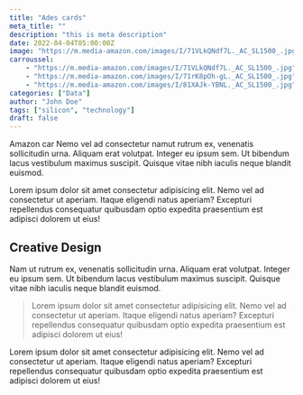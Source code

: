 ```yaml
---
title: "Ades cards"
meta_title: ""
description: "this is meta description"
date: 2022-04-04T05:00:00Z
image: "https://m.media-amazon.com/images/I/71VLkQNdf7L._AC_SL1500_.jpg"
carroussel:
    - "https://m.media-amazon.com/images/I/71VLkQNdf7L._AC_SL1500_.jpg"
    - "https://m.media-amazon.com/images/I/71rK8pOh-gL._AC_SL1500_.jpg"
    - "https://m.media-amazon.com/images/I/81XAJk-YBNL._AC_SL1500_.jpg"
categories: ["Data"]
author: "John Doe"
tags: ["silicon", "technology"]
draft: false
---
```


Amazon car Nemo vel ad consectetur namut rutrum ex, venenatis sollicitudin urna. Aliquam erat volutpat. Integer eu ipsum sem. Ut bibendum lacus vestibulum maximus suscipit. Quisque vitae nibh iaculis neque blandit euismod.

Lorem ipsum dolor sit amet consectetur adipisicing elit. Nemo vel ad consectetur ut aperiam. Itaque eligendi natus aperiam? Excepturi repellendus consequatur quibusdam optio expedita praesentium est adipisci dolorem ut eius!

## Creative Design

Nam ut rutrum ex, venenatis sollicitudin urna. Aliquam erat volutpat. Integer eu ipsum sem. Ut bibendum lacus vestibulum maximus suscipit. Quisque vitae nibh iaculis neque blandit euismod.

> Lorem ipsum dolor sit amet consectetur adipisicing elit. Nemo vel ad consectetur ut aperiam. Itaque eligendi natus aperiam? Excepturi repellendus consequatur quibusdam optio expedita praesentium est adipisci dolorem ut eius!

Lorem ipsum dolor sit amet consectetur adipisicing elit. Nemo vel ad consectetur ut aperiam. Itaque eligendi natus aperiam? Excepturi repellendus consequatur quibusdam optio expedita praesentium est adipisci dolorem ut eius!
